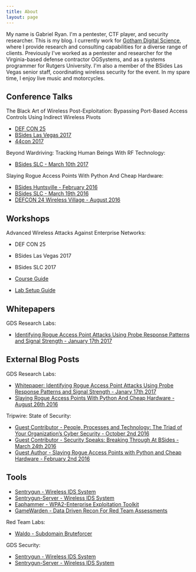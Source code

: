 ```yaml
---
title: About
layout: page
---
```


My name is Gabriel Ryan. I'm a pentester, CTF player, and security researcher. This is my blog. I currently work for [Gotham Digital Science](https://www.gdssecurity.com), where I provide research and consulting capabilities for a diverse range of clients. Previously I've worked as a pentester and researcher for the Virginia-based defense contractor OGSystems, and as a systems programmer for Rutgers University. I'm also a member of the BSides Las Vegas senior staff, coordinating wireless security for the event. In my spare time, I enjoy live music and motorcycles.

Conference Talks
----------------

The Black Art of Wireless Post-Exploitation: Bypassing Port-Based Access Controls Using Indirect Wireless Pivots

- [DEF CON 25](https://media.defcon.org/DEF%20CON%2025/DEF%20CON%2025%20presentations/DEFCON-25-Gabriel-Ryan-The-Black-Art-of-Wireless-Post-Exploitation-UPDATED.pdf)
- [BSides Las Vegas 2017](https://www.peerlyst.com/posts/bsideslv-2017-the-black-art-of-wireless-post-exploitation-gabriel-ryan)
- [44con 2017](https://44con.com/44con/44con-2017/talks-2017/)

Beyond Wardriving: Tracking Human Beings With RF Technology:

- [BSides SLC - March 10th 2017](https://bsidesslc2017.sched.com/event/9Z2Y/beyond-wardriving-tracking-human-beings-with-rf-technology)

Slaying Rogue Access Points With Python And Cheap Hardware:

- [BSides Huntsville - February 2016](https://www.youtube.com/watch?v=TPiAOsAOJzo&t=1s)
- [BSides SLC - March 19th 2016](https://www.youtube.com/watch?v=5OXGizqZjUc&t=419s)
- [DEFCON 24 Wireless Village - August 2016](https://www.youtube.com/watch?v=dtNUFGnToQs)


Workshops
---------

Advanced Wireless Attacks Against Enterprise Networks:

- DEF CON 25
- BSides Las Vegas 2017
- BSides SLC 2017

- [Course Guide](https://media.defcon.org/DEF%20CON%2025/DEF%20CON%2025%20presentations/DEFCON-25-Gabriel-Ryan-Advanced-Wireless-Attacks-Against-Enterprise-Networks-Course-Guide.pdf)
- [Lab Setup Guide](https://media.defcon.org/DEF%20CON%2025/DEF%20CON%2025%20presentations/DEFCON-25-Gabriel-Ryan-Advanced-Wireless-Attacks-Against-Enterprise-Networks-Course-Guide.pdf)

Whitepapers
-----------

GDS Research Labs:

- [Identifying Rogue Access Point Attacks Using Probe Response Patterns and Signal Strength - January 17th 2017](https://github.com/gdssecurity/Whitepapers/blob/master/GDS%20Labs%20-%20Identifying%20Rogue%20Access%20Point%20Attacks%20Using%20Probe%20Response%20Patterns%20and%20Signal%20Strength.pdf)

External Blog Posts
-------------------

GDS Research Labs:

- [Whitepaper: Identifying Rogue Access Point Attacks Using Probe Response Patterns and Signal Strength - Janary 17th 2017](http://blog.gdssecurity.com/labs/2017/1/17/whitepaper-identifying-rogue-access-point-attacks-using-prob.html)
- [Slaying Rogue Access Points With Python And Cheap Hardware - August 26th 2016](http://blog.gdssecurity.com/labs/2016/8/26/slaying-rogue-access-points-with-python-and-cheap-hardware.html)

Tripwire: State of Security:

- [Guest Contributor - People, Processes and Technology: The Triad of Your Organization’s Cyber Security - October 2nd 2016](https://www.tripwire.com/state-of-security/security-data-protection/cyber-security/people-processes-and-technology-the-triad-of-your-organizations-cyber-security/)
- [Guest Contributor - Security Speaks: Breaking Through At BSides - March 24th 2016](https://www.tripwire.com/state-of-security/security-awareness/events/security-speaks-breaking-through-at-bsides/)
- [Guest Author - Slaying Rogue Access Points with Python and Cheap Hardware - February 2nd 2016](https://www.tripwire.com/state-of-security/off-topic/slaying-rogue-access-points-with-python-and-cheap-hardware/)

Tools
-----

- [Sentrygun - Wireless IDS System](https://github.com/s0lst1c3/sentrygun)
- [Sentrygun-Server - Wireless IDS System](https://github.com/s0lst1c3/sentrygun-server)
- [Eaphammer - WPA2-Enterprise Exploitation Toolkit](https://github.com/s0lst1c3/eaphammer)
- [GameWarden - Data Driven Recon For Red Team Assessments](https://github.com/s0lst1c3/eaphammer)

Red Team Labs:

- [Waldo - Subdomain Bruteforcer](https://github.com/red-team-labs/waldo)

GDS Security:

- [Sentrygun - Wireless IDS System](https://github.com/gdssecurity/sentrygun)
- [Sentrygun-Server - Wireless IDS System](https://github.com/gdssecurity/sentrygun-server)
